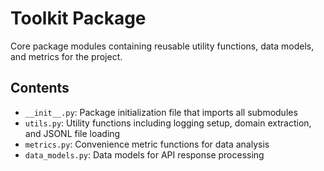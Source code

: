 # Toolkit Package

Core package modules containing reusable utility functions, data models, and metrics for the project.

## Contents

- `__init__.py`: Package initialization file that imports all submodules
- `utils.py`: Utility functions including logging setup, domain extraction, and JSONL file loading
- `metrics.py`: Convenience metric functions for data analysis
- `data_models.py`: Data models for API response processing
